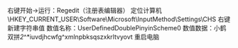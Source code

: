 右键开始→运行：Regedit（注册表编辑器）
定位计算机\HKEY_CURRENT_USER\Software\Microsoft\InputMethod\Settings\CHS
右键新建字符串值
数值名称：UserDefinedDoublePinyinScheme0
数值数据：小鹤双拼*2*^*iuvdjhcwfg^xmlnpbksqszxkrltvyovt
重启电脑
